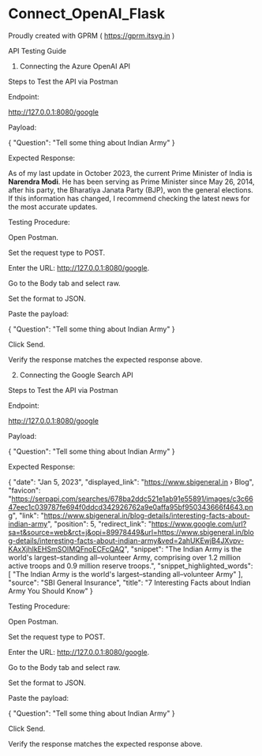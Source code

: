 # Connect_OpenAI_Flask

Proudly created with GPRM ( https://gprm.itsvg.in ) 


  API Testing Guide

1. Connecting the Azure OpenAI API

Steps to Test the API via Postman

Endpoint:

http://127.0.0.1:8080/google

Payload:

{
    "Question": "Tell some thing about Indian Army"
}

Expected Response:

As of my last update in October 2023, the current Prime Minister of India is **Narendra Modi**. He has been serving as Prime Minister since May 26, 2014, after his party, the Bharatiya Janata Party (BJP), won the general elections. If this information has changed, I recommend checking the latest news for the most accurate updates.

Testing Procedure:

Open Postman.

Set the request type to POST.

Enter the URL: http://127.0.0.1:8080/google.

Go to the Body tab and select raw.

Set the format to JSON.

Paste the payload:

{
    "Question": "Tell some thing about Indian Army"
}

Click Send.

Verify the response matches the expected response above.

2. Connecting the Google Search API

Steps to Test the API via Postman

Endpoint:

http://127.0.0.1:8080/google 

Payload:

{
    "Question": "Tell some thing about Indian Army"
}

Expected Response:

{
    "date": "Jan 5, 2023",
    "displayed_link": "https://www.sbigeneral.in › Blog",
    "favicon": "https://serpapi.com/searches/678ba2ddc521e1ab91e55891/images/c3c6647eec1c039787fe694f0ddcd342926762a9e0affa95bf950343666f4643.png",
    "link": "https://www.sbigeneral.in/blog-details/interesting-facts-about-indian-army",
    "position": 5,
    "redirect_link": "https://www.google.com/url?sa=t&source=web&rct=j&opi=89978449&url=https://www.sbigeneral.in/blog-details/interesting-facts-about-indian-army&ved=2ahUKEwjB4JXvpv-KAxXjhIkEHSmSOIMQFnoECFcQAQ",
    "snippet": "The Indian Army is the world's largest–standing all–volunteer Army, comprising over 1.2 million active troops and 0.9 million reserve troops.",
    "snippet_highlighted_words": [
        "The Indian Army is the world's largest–standing all–volunteer Army"
    ],
    "source": "SBI General Insurance",
    "title": "7 Interesting Facts about Indian Army You Should Know"
}

Testing Procedure:

Open Postman.

Set the request type to POST.

Enter the URL: http://127.0.0.1:8080/google.

Go to the Body tab and select raw.

Set the format to JSON.

Paste the payload:

{
    "Question": "Tell some thing about Indian Army"
}

Click Send.

Verify the response matches the expected response above.